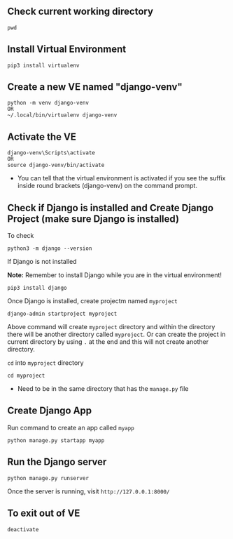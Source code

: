 ## Check current working directory

```
pwd
```

## Install Virtual Environment

```
pip3 install virtualenv
```

## Create a new VE named "django-venv"

```
python -m venv django-venv
OR
~/.local/bin/virtualenv django-venv
```

## Activate the VE

```
django-venv\Scripts\activate
OR
source django-venv/bin/activate
```

- You can tell that the virtual environment is activated if you see the suffix inside round brackets (django-venv) on the command prompt.

## Check if Django is installed and Create Django Project (make sure Django is installed)

To check

```
python3 -m django --version
```

If Django is not installed

**Note:** Remember to install Django while you are in the virtual environment!

```
pip3 install django
```

Once Django is installed, create projectm named `myproject`

```
django-admin startproject myproject
```

Above command will create `myproject` directory and within the directory there will be another directory called `myproject`. Or can create the project in current directory by using `.` at the end and this will not create another directory.

`cd` into `myproject` directory

```
cd myproject
```

- Need to be in the same directory that has the `manage.py` file

## Create Django App

Run command to create an app called `myapp`

```
python manage.py startapp myapp
```

## Run the Django server

```
python manage.py runserver
```

Once the server is running, visit `http://127.0.0.1:8000/`

## To exit out of VE

```
deactivate
```
